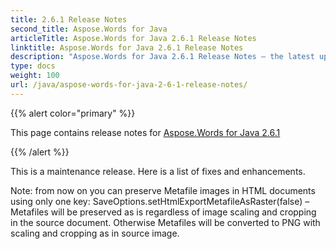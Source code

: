 ```yaml
---
title: 2.6.1 Release Notes
second_title: Aspose.Words for Java
articleTitle: Aspose.Words for Java 2.6.1 Release Notes
linktitle: Aspose.Words for Java 2.6.1 Release Notes
description: "Aspose.Words for Java 2.6.1 Release Notes – the latest updates and fixes."
type: docs
weight: 100
url: /java/aspose-words-for-java-2-6-1-release-notes/
---
```


{{% alert color="primary" %}}

This page contains release notes for [Aspose.Words for Java 2.6.1](https://downloads.aspose.com/words/java/new-releases/aspose.words-for-java-2.6.1/)

{{% /alert %}}

This is a maintenance release. Here is a list of fixes and enhancements. 

Note: from now on you can preserve Metafile images in HTML documents using only one key: SaveOptions.setHtmlExportMetafileAsRaster(false) – Metafiles will be preserved as is regardless of image scaling and cropping in the source document. Otherwise Metafiles will be converted to PNG with scaling and cropping as in source image. 
